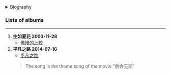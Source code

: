 <details>
<summary>Biography</summary>

![朴树](https://thumbsnap.com/i/d94gUin6.jpg)

?> In October 1996, he became a contracted singer with Maitian Music, and his stage name is Park Shu. In December 1999, he signed a record contract with Warner Records, becoming the first mainland singer under its Asia Pacific region, and his debut album "I'm Going to Two Thousand Years" will be remixed and filmed by Warner and released overseas in the first half of 2000. The album will be re-mixed and filmed by Warner and released overseas in the first half of 2000. Representative works: "Those Flowers", "White Birch Forest", "Born as Summer Flowers". Major Achievements: Best New Artist, Most Popular Male Singer, Best Producer of the Year Award in the Chinese Songs Chart.

</details>


### Lists of albums
---
1. **生如夏花 2003-11-28**
    - [傲慢的上校](https://e1.pcloud.link/publink/show?code=XZJan4ZgluN3jHP7IzfsfC40oiOL55E6D1X)
2. **平凡之路 2014-07-16**
    - [平凡之路](https://e1.pcloud.link/publink/show?code=XZiAn4ZKlacsdChvdmr8qojGpiASb32BnJ7)
    > The song is the theme song of the movie "后会无期"